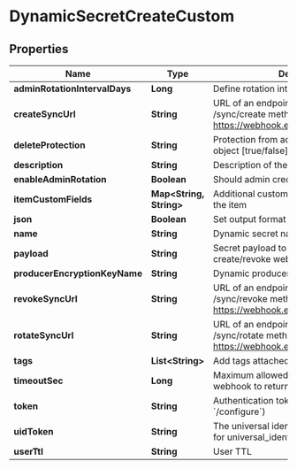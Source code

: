 

# DynamicSecretCreateCustom


## Properties

| Name | Type | Description | Notes |
|------------ | ------------- | ------------- | -------------|
|**adminRotationIntervalDays** | **Long** | Define rotation interval in days |  [optional] |
|**createSyncUrl** | **String** | URL of an endpoint that implements /sync/create method, for example https://webhook.example.com/sync/create |  |
|**deleteProtection** | **String** | Protection from accidental deletion of this object [true/false] |  [optional] |
|**description** | **String** | Description of the object |  [optional] |
|**enableAdminRotation** | **Boolean** | Should admin credentials be rotated |  [optional] |
|**itemCustomFields** | **Map&lt;String, String&gt;** | Additional custom fields to associate with the item |  [optional] |
|**json** | **Boolean** | Set output format to JSON |  [optional] |
|**name** | **String** | Dynamic secret name |  |
|**payload** | **String** | Secret payload to be sent with each create/revoke webhook request |  [optional] |
|**producerEncryptionKeyName** | **String** | Dynamic producer encryption key |  [optional] |
|**revokeSyncUrl** | **String** | URL of an endpoint that implements /sync/revoke method, for example https://webhook.example.com/sync/revoke |  |
|**rotateSyncUrl** | **String** | URL of an endpoint that implements /sync/rotate method, for example https://webhook.example.com/sync/rotate |  [optional] |
|**tags** | **List&lt;String&gt;** | Add tags attached to this object |  [optional] |
|**timeoutSec** | **Long** | Maximum allowed time in seconds for the webhook to return the results |  [optional] |
|**token** | **String** | Authentication token (see &#x60;/auth&#x60; and &#x60;/configure&#x60;) |  [optional] |
|**uidToken** | **String** | The universal identity token, Required only for universal_identity authentication |  [optional] |
|**userTtl** | **String** | User TTL |  [optional] |



